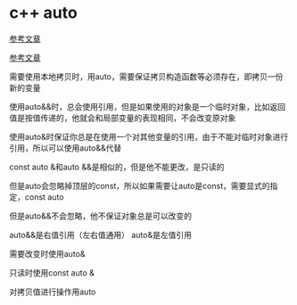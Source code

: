 # c++ auto

[参考文章](https://blog.csdn.net/ywcpig/article/details/52739314)

[参考文章](https://blog.csdn.net/yiti8689/article/details/108277295)

需要使用本地拷贝时，用auto，需要保证拷贝构造函数等必须存在，即拷贝一份新的变量

使用auto&&时，总会使用引用，但是如果使用的对象是一个临时对象，比如返回值是按值传递的，他就会和局部变量的表现相同，不会改变原对象

使用auto&时保证你总是在使用一个对其他变量的引用，由于不能对临时对象进行引用，所以可以使用auto&&代替

const auto &和auto &&是相似的，但是他不能更改，是只读的

但是auto会忽略掉顶层的const，所以如果需要让auto是const，需要显式的指定，const auto

但是auto&&不会忽略，他不保证对象总是可以改变的

auto&&是右值引用（左右值通用） auto&是左值引用

需要改变时使用auto&

只读时使用const auto &

对拷贝值进行操作用auto
